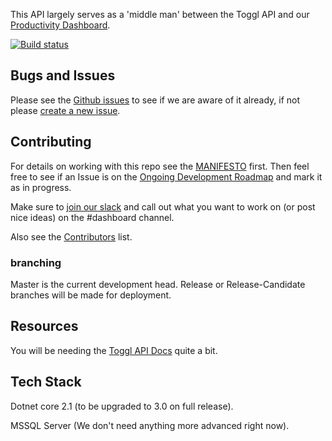 This API largely serves as a 'middle man' between the Toggl API and our [Productivity Dashboard](https://github.com/RelativelyProductive/Dashboard).

[![Build status](https://ci.appveyor.com/api/projects/status/fsiuckh8fx2b2occ?svg=true)](https://ci.appveyor.com/project/jacobpretorius/dashboard-api)

## Bugs and Issues
Please see the [Github issues](https://github.com/RelativelyProductive/Dashboard.API/issues) to see if we are aware of it already, if not please [create a new issue](https://github.com/RelativelyProductive/Dashboard.API/issues/new).

## Contributing

For details on working with this repo see the [MANIFESTO](/Manifesto.md) first. Then feel free to see if an Issue is on the [Ongoing Development Roadmap](https://github.com/RelativelyProductive/Dashboard.API/projects/1) and mark it as in progress.

Make sure to [join our slack](https://join.slack.com/t/relativelyproductive/shared_invite/enQtNjcyODc1Nzc2Mjk1LTkwZjhjODMxZTU1MjBlY2JlYzBjMzI3NGJkOWI2MTc5N2ZhNzM1OGI0NjkyNGJjM2YyNWI5MDNmNjQ1ODZkMTE) and call out what you want to work on (or post nice ideas) on the #dashboard channel.

Also see the [Contributors](/Contributors.md) list.

### branching
Master is the current development head. Release or Release-Candidate branches will be made for deployment.

## Resources

You will be needing the [Toggl API Docs](https://github.com/toggl/toggl_api_docs) quite a bit.

## Tech Stack

Dotnet core 2.1 (to be upgraded to 3.0 on full release).

MSSQL Server (We don't need anything more advanced right now).
